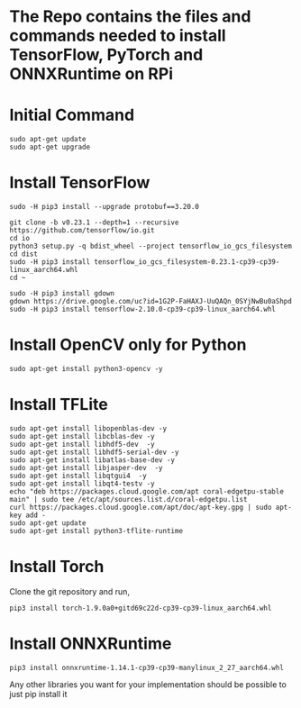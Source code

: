 # The Repo contains the files and commands needed to install TensorFlow, PyTorch and ONNXRuntime on RPi

# Initial Command
````
sudo apt-get update
sudo apt-get upgrade
````

# Install TensorFlow
````
sudo -H pip3 install --upgrade protobuf==3.20.0

git clone -b v0.23.1 --depth=1 --recursive https://github.com/tensorflow/io.git
cd io
python3 setup.py -q bdist_wheel --project tensorflow_io_gcs_filesystem
cd dist
sudo -H pip3 install tensorflow_io_gcs_filesystem-0.23.1-cp39-cp39-linux_aarch64.whl
cd ~

sudo -H pip3 install gdown
gdown https://drive.google.com/uc?id=1G2P-FaHAXJ-UuQAQn_0SYjNwBu0aShpd
sudo -H pip3 install tensorflow-2.10.0-cp39-cp39-linux_aarch64.whl
````

# Install OpenCV only for Python
````
sudo apt-get install python3-opencv -y
````

# Install TFLite
````
sudo apt-get install libopenblas-dev -y
sudo apt-get install libcblas-dev -y
sudo apt-get install libhdf5-dev  -y
sudo apt-get install libhdf5-serial-dev -y
sudo apt-get install libatlas-base-dev -y
sudo apt-get install libjasper-dev  -y
sudo apt-get install libqtgui4  -y
sudo apt-get install libqt4-testv -y
echo "deb https://packages.cloud.google.com/apt coral-edgetpu-stable main" | sudo tee /etc/apt/sources.list.d/coral-edgetpu.list
curl https://packages.cloud.google.com/apt/doc/apt-key.gpg | sudo apt-key add -
sudo apt-get update
sudo apt-get install python3-tflite-runtime
````


# Install Torch
Clone the git repository and run,
````
pip3 install torch-1.9.0a0+gitd69c22d-cp39-cp39-linux_aarch64.whl
````

# Install ONNXRuntime
````
pip3 install onnxruntime-1.14.1-cp39-cp39-manylinux_2_27_aarch64.whl
````

Any other libraries you want for your implementation should be possible to just pip install it
